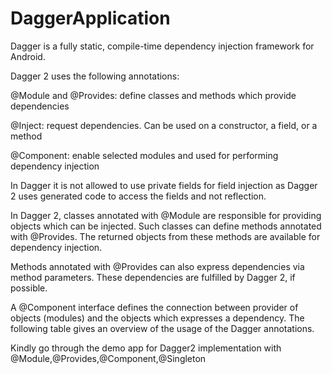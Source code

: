 # DaggerApplication

Dagger is a fully static, compile-time dependency injection framework for Android.

Dagger 2 uses the following annotations:

@Module and @Provides: define classes and methods which provide dependencies

@Inject: request dependencies. Can be used on a constructor, a field, or a method

@Component: enable selected modules and used for performing dependency injection

In Dagger it is not allowed to use private fields for field injection as Dagger 2 uses generated code to access the fields and not reflection.

In Dagger 2, classes annotated with @Module are responsible for providing objects which can be injected. Such classes can define methods annotated with @Provides. The returned objects from these methods are available for dependency injection.

Methods annotated with @Provides can also express dependencies via method parameters. These dependencies are fulfilled by Dagger 2, if possible.

A @Component interface defines the connection between provider of objects (modules) and the objects which expresses a dependency. The following table gives an overview of the usage of the Dagger annotations.

Kindly go through the demo app for Dagger2 implementation with @Module,@Provides,@Component,@Singleton 
